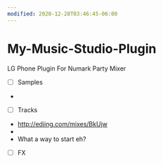 ```yaml
---
modified: 2020-12-28T03:46:45-06:00
---
```


# My-Music-Studio-Plugin

LG Phone Plugin For Numark Party Mixer
- [ ] Samples
- 
- [ ]  Tracks
- http://edjing.com/mixes/BkUjw
- 
- What a way to start eh? 
- [ ] FX